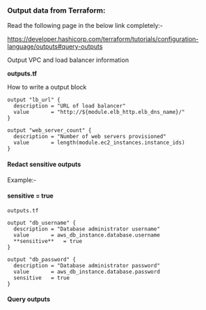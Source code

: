### Output data from Terraform:


Read the following page  in the below link completely:-

https://developer.hashicorp.com/terraform/tutorials/configuration-language/outputs#query-outputs

Output VPC and load balancer information

**outputs.tf**

How to write a output block

```
output "lb_url" {
  description = "URL of load balancer"
  value       = "http://${module.elb_http.elb_dns_name}/"
}

output "web_server_count" {
  description = "Number of web servers provisioned"
  value       = length(module.ec2_instances.instance_ids)
}

```

#### Redact sensitive outputs

Example:- 
#### sensitive = true

```
outputs.tf

output "db_username" {
  description = "Database administrator username"
  value       = aws_db_instance.database.username
  **sensitive**   = true
}

output "db_password" {
  description = "Database administrator password"
  value       = aws_db_instance.database.password
  sensitive   = true
}

```

#### Query outputs



